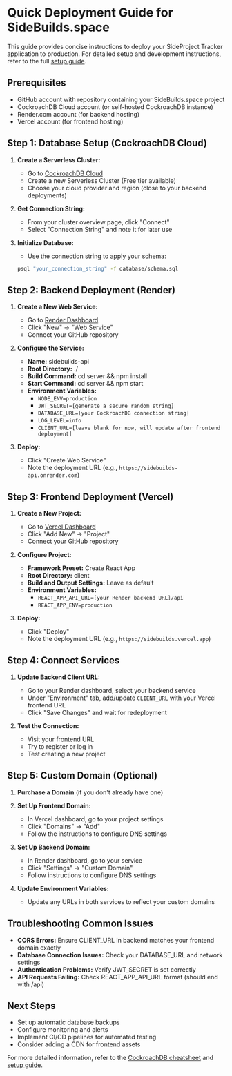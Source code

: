 # Quick Deployment Guide for SideBuilds.space

This guide provides concise instructions to deploy your SideProject Tracker application to production. For detailed setup and development instructions, refer to the full [setup guide](./setup-guide.md).

## Prerequisites

- GitHub account with repository containing your SideBuilds.space project
- CockroachDB Cloud account (or self-hosted CockroachDB instance)
- Render.com account (for backend hosting)
- Vercel account (for frontend hosting)

## Step 1: Database Setup (CockroachDB Cloud)

1. **Create a Serverless Cluster:**
   - Go to [CockroachDB Cloud](https://cockroachlabs.cloud/)
   - Create a new Serverless Cluster (Free tier available)
   - Choose your cloud provider and region (close to your backend deployments)

2. **Get Connection String:**
   - From your cluster overview page, click "Connect"
   - Select "Connection String" and note it for later use

3. **Initialize Database:**
   - Use the connection string to apply your schema:
   ```bash
   psql "your_connection_string" -f database/schema.sql
   ```

## Step 2: Backend Deployment (Render)

1. **Create a New Web Service:**
   - Go to [Render Dashboard](https://dashboard.render.com/)
   - Click "New" → "Web Service"
   - Connect your GitHub repository

2. **Configure the Service:**
   - **Name:** sidebuilds-api
   - **Root Directory:** ./
   - **Build Command:** cd server && npm install
   - **Start Command:** cd server && npm start
   - **Environment Variables:**
     - `NODE_ENV=production`
     - `JWT_SECRET=[generate a secure random string]`
     - `DATABASE_URL=[your CockroachDB connection string]`
     - `LOG_LEVEL=info`
     - `CLIENT_URL=[leave blank for now, will update after frontend deployment]`

3. **Deploy:**
   - Click "Create Web Service"
   - Note the deployment URL (e.g., `https://sidebuilds-api.onrender.com`)

## Step 3: Frontend Deployment (Vercel)

1. **Create a New Project:**
   - Go to [Vercel Dashboard](https://vercel.com/dashboard)
   - Click "Add New" → "Project"
   - Connect your GitHub repository

2. **Configure Project:**
   - **Framework Preset:** Create React App
   - **Root Directory:** client
   - **Build and Output Settings:** Leave as default
   - **Environment Variables:**
     - `REACT_APP_API_URL=[your Render backend URL]/api`
     - `REACT_APP_ENV=production`

3. **Deploy:**
   - Click "Deploy"
   - Note the deployment URL (e.g., `https://sidebuilds.vercel.app`)

## Step 4: Connect Services

1. **Update Backend Client URL:**
   - Go to your Render dashboard, select your backend service
   - Under "Environment" tab, add/update `CLIENT_URL` with your Vercel frontend URL
   - Click "Save Changes" and wait for redeployment

2. **Test the Connection:**
   - Visit your frontend URL
   - Try to register or log in
   - Test creating a new project

## Step 5: Custom Domain (Optional)

1. **Purchase a Domain** (if you don't already have one)

2. **Set Up Frontend Domain:**
   - In Vercel dashboard, go to your project settings
   - Click "Domains" → "Add"
   - Follow the instructions to configure DNS settings

3. **Set Up Backend Domain:**
   - In Render dashboard, go to your service
   - Click "Settings" → "Custom Domain"
   - Follow instructions to configure DNS settings

4. **Update Environment Variables:**
   - Update any URLs in both services to reflect your custom domains

## Troubleshooting Common Issues

- **CORS Errors:** Ensure CLIENT_URL in backend matches your frontend domain exactly
- **Database Connection Issues:** Check your DATABASE_URL and network settings
- **Authentication Problems:** Verify JWT_SECRET is set correctly
- **API Requests Failing:** Check REACT_APP_API_URL format (should end with /api)

## Next Steps

- Set up automatic database backups
- Configure monitoring and alerts
- Implement CI/CD pipelines for automated testing
- Consider adding a CDN for frontend assets

For more detailed information, refer to the [CockroachDB cheatsheet](./cockroachdb-cheatsheet.md) and [setup guide](./setup-guide.md). 